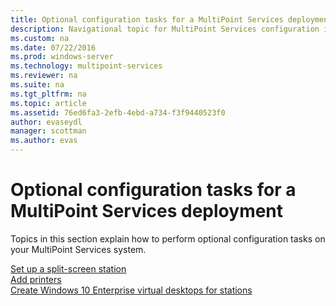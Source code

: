 ```yaml
---
title: Optional configuration tasks for a MultiPoint Services deployment
description: Navigational topic for MultiPoint Services configuration information
ms.custom: na
ms.date: 07/22/2016
ms.prod: windows-server
ms.technology: multipoint-services
ms.reviewer: na
ms.suite: na
ms.tgt_pltfrm: na
ms.topic: article
ms.assetid: 76ed6fa3-2efb-4ebd-a734-f3f9440523f0
author: evaseydl
manager: scottman
ms.author: evas
---
```

# Optional configuration tasks for a MultiPoint Services deployment
Topics in this section explain how to perform optional configuration tasks on your MultiPoint Services system.  
   
[Set up a split-screen station](Set-up-a-split-screen-station-in-MultiPoint-services.md)  
[Add printers](Add-printers.md)  
[Create Windows 10 Enterprise virtual desktops for stations](Create-Windows-10-Enterprise-virtual-desktops-for-stations.md)  
